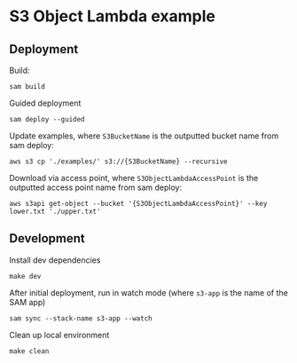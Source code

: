 # S3 Object Lambda example

## Deployment

Build:

```script
sam build
```

Guided deployment

```script
sam deploy --guided
```

Update examples, where `S3BucketName` is the outputted bucket name from sam deploy:

```script
aws s3 cp './examples/' s3://{S3BucketName} --recursive
```

Download via access point, where `S3ObjectLambdaAccessPoint` is the outputted access point name from sam deploy:

```script
aws s3api get-object --bucket '{S3ObjectLambdaAccessPoint}' --key lower.txt './upper.txt'
```

## Development

Install dev dependencies

```script
make dev
```

After initial deployment, run in watch mode (where `s3-app` is the name of the SAM app)

```script
sam sync --stack-name s3-app --watch
```

Clean up local environment

```script
make clean
```
